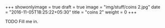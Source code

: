 +++
showonlyimage = true
draft = true
image = "img/stuff/coins 2.jpg"
date = "2016-11-05T18:25:22+05:30"
title = "coins 2"
weight = 0
+++

TODO Fill me in.

